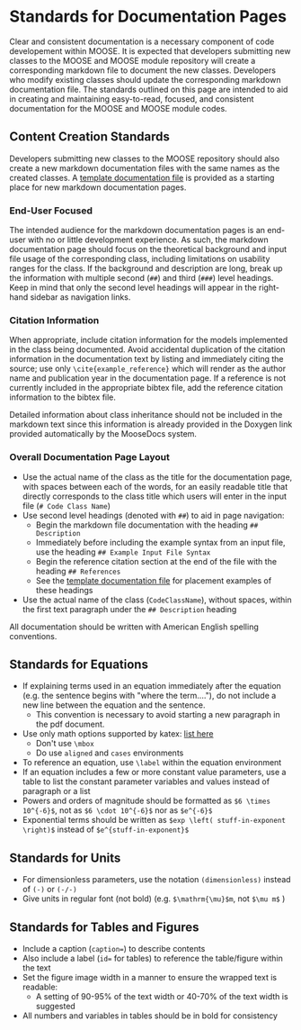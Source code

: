 # Standards for Documentation Pages

Clear and consistent documentation is a necessary component of code developement within MOOSE.
It is expected that developers submitting new classes to the MOOSE and MOOSE module repository will create a corresponding markdown file to document the new classes.
Developers who modify existing classes should update the corresponding markdown documentation file.
The standards outlined on this page are intended to aid in creating and maintaining easy-to-read, focused, and consistent documentation for the MOOSE and MOOSE module codes.

## Content Creation Standards
Developers submitting new classes to the MOOSE repository should also create a new markdown documentation files with the same names as the created classes.
A [template documentation file](/docs_markdown_template.md) is provided as a starting place for new markdown documentation pages.

### End-User Focused
The intended audience for the markdown documentation pages is an end-user with no or little development experience.
As such, the markdown documentation page should focus on the theoretical background and input file usage of the corresponding class, including limitations on usability ranges for the class.
If the background and description are long, break up the information with multiple second (`##`) and third (`###`) level headings.
Keep in mind that only the second level headings will appear in the right-hand sidebar as navigation links.

### Citation Information
When appropriate, include citation information for the models implemented in the class being documented.
Avoid accidental duplication of the citation information in the documentation text by listing and immediately citing the source; use only `\cite{example_reference}` which will render as the author name and publication year in the documentation page.
If a reference is not currently included in the appropriate bibtex file, add the reference citation information to the bibtex file.


Detailed information about class inheritance should not be included in the markdown text since this information is already provided in the Doxygen link provided automatically by the MooseDocs system.

### Overall Documentation Page Layout

  * Use the actual name of the class as the title for the documentation page, with spaces between each of the words, for an easily readable title that directly corresponds to the class title which users will enter in the input file (`# Code Class Name`)
  * Use second level headings (denoted with `##`) to aid in page navigation:
    - Begin the markdown file documentation with the heading `## Description`
    - Immediately before including the example syntax from an input file, use the heading `## Example Input File Syntax`
    - Begin the reference citation section at the end of the file with the heading `## References`
    - See the [template documentation file](/docs_markdown_template.md) for placement examples of these headings
  * Use the actual name of the class (`CodeClassName`), without spaces, within the first text paragraph under the `## Description` heading

All documentation should be written with American English spelling conventions.

## Standards for Equations

  - If explaining terms used in an equation immediately after the equation (e.g. the sentence begins with "where the term...."), do not include a new line between the equation and the sentence.
    - This convention is necessary to avoid starting a new paragraph in the pdf document.
  - Use only math options supported by katex: [list here](https://khan.github.io/KaTeX/function-support.html)
    - Don't use `\mbox`
    - Do use `aligned` and `cases` environments
  - To reference an equation, use `\label` within the equation environment
  - If an equation includes a few or more constant value parameters, use a table to list the constant parameter variables and values instead of paragraph or a list
  - Powers and orders of magnitude should be formatted as `$6 \times 10^{-6}$`, not as `$6 \cdot 10^{-6}$` nor as `$e^{-6}$`
  - Exponential terms should be written as `$exp \left( stuff-in-exponent \right)$` instead of `$e^{stuff-in-exponent}$`

## Standards for Units
  - For dimensionless parameters, use the notation `(dimensionless)` instead of `(-)` or `(-/-)`
  - Give units in regular font (not bold) (e.g. `$\mathrm{\mu}$m`, not `$\mu m$` )

## Standards for Tables and Figures
  - Include a caption (`caption=`) to describe contents
  - Also include a label (`id=` for tables) to reference the table/figure within the text
  - Set the figure image width in a manner to ensure the wrapped text is readable:
    - A setting of 90-95% of the text width or 40-70% of the text width is suggested
  - All numbers and variables in tables should be in bold for consistency
